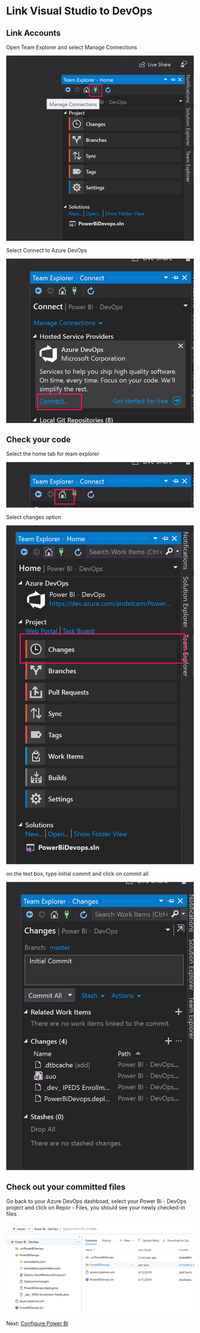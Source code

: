 
# Link Visual Studio to DevOps

## Link Accounts

Open Team Explorer and select Manage Connections

 ![Manage Connections](ManageConnections.png)

 Select Connect to Azure DevOps

 ![Connect to Azure DevOps](ConnectToAzureDevOps.png)

## Check your code

Select the home tab for team explorer

![Select Home](SelectHome.png)

Select changes option

![Select changes](SelectChanges.png)

on the text box, type initial commit and click on commit all

![initial commit](InitialCommit.png)

## Check out your committed files

Go back to your Azure DevOps dashboad, select your Power Bi - DevOps project and click on Repor - Files, you should see your newly checked-in files

![initial commit](CommittedFiles.png)

Next: [Configure Power Bi]

[Configure Power Bi]:<https://github.com/MarchingBug/powerbi-devops/blob/master\4-ConfigurePowerBi\ReadMe.md>
